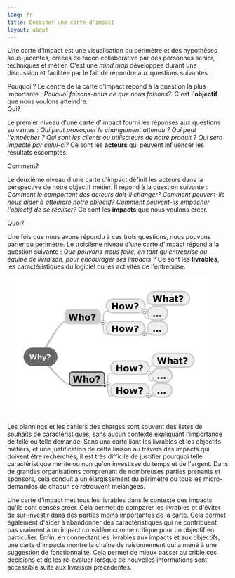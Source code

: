 ```yaml
---
lang: fr
title: Dessiner une carte d'impact
layout: about
---
```

Une carte d'impact est une visualisation du périmètre et des hypothèses sous-jacentes, créées de façon collaborative par des personnes senior, techniques et métier. C'est une <i>mind map</i> développée durant une discussion et facilitée par le fait de répondre aux questions suivantes :

<div class="row">
  <span class="span2">Pouquoi ?</span>
  <span class="span6">
    Le centre de la carte d'impact répond à la question la plus importante : <i>Pouquoi faisons-nous ce que nous faisons?</i>. C'est l'<b>objectif</b> que nous voulons atteindre.
  </span>
</div>
<div class="row">
  <span class="span2">Qui?</span>
  <span class="span6">
    <p>Le premier niveau d'une carte d'impact fourni les réponses aux questions suivantes : <i>Qui peut provoquer le changement attendu ? Qui peut l'empêcher ? Qui sont les clients ou utilisateurs de notre produit ? Qui sera impacté par celui-ci? </i> Ce sont les <b>acteurs</b> qui peuvent influencer les résultats escomptés.
  </p>
  </span>
</div>
<div class="row">
  <span class="span2">Comment?</span>
  <span class="span6">
    <p>Le deuxième niveau d'une carte d'impact définit les acteurs dans la perspective de notre objectif métier. Il répond à la question suivante : <i>Comment le comportent des acteurs doit-il changer? Comment peuvent-ils nous aider à atteindre notre objectif? Comment peuvent-ils empêcher l'objectif de se réaliser?</i> Ce sont les <b>impacts</b> que nous voulons créer. 
    </p>
  </span>
</div>
<div class="row">
  <span class="span2">Quoi?</span>
  <span class="span6">
    <p>Une fois que nous avons répondu à ces trois questions, nous pouvons parler du périmètre. Le troisième niveau d'une carte d'impact répond à la question suivante : <i>Que pouvons-nous faire, en tant qu'entreprise ou équipe de livraison, pour encourager ses impacts ?</i> Ce sont les <b>livrables</b>, les caractéristiques du logiciel ou les activités de l'entreprise. 
    </p>
  </span>
</div>

<img src="/assets/map.png"/>

Les plannings et les cahiers des charges sont souvent des listes de souhaits de caractéristiques, sans aucun contexte expliquant l'importance de telle ou telle demande. Sans une carte liant les livrables et les objectifs métiers, et une justification de cette liaison au travers des impacts qui doivent être recherchés, il est très difficile de justifier pourquoi telle caractéristique mérite ou non qu'on investisse du temps et de l'argent. Dans de grandes organisations comprenant de nombreuses parties prenants et sponsors, cela conduit à un élargissement du périmètre ou tous les micro-demandes de chacun se retrouvent mélangées. 

Une carte d'impact met tous les livrables dans le contexte des impacts qu'ils sont censés créer. Cela permet de comparer les livrables et d'éviter de sur-investir dans des parties moins importantes de la carte. Cela permet également d'aider à abandonner des caractéristiques qui ne contribuent pas vraiment à un impact considéré comme critique pour un objectif en particulier. Enfin, en connectant les livrables aux impacts et aux objectifs, une carte d'impacts montre la chaîne de raisonnement qui a mené à une suggestion de fonctionnalité. Cela permet de mieux passer au crible ces décisions et de les ré-évaluer lorsque de nouvelles informations sont accessible suite aux livraison précédentes. 
